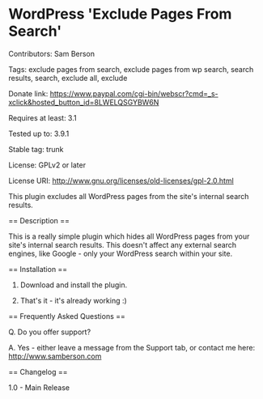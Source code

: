 # WordPress 'Exclude Pages From Search'

Contributors: Sam Berson

Tags: exclude pages from search, exclude pages from wp search, search results, search, exclude all, exclude

Donate link: https://www.paypal.com/cgi-bin/webscr?cmd=_s-xclick&hosted_button_id=8LWELQSGYBW6N

Requires at least: 3.1

Tested up to: 3.9.1

Stable tag: trunk

License: GPLv2 or later

License URI: http://www.gnu.org/licenses/old-licenses/gpl-2.0.html

This plugin excludes all WordPress pages from the site's internal search results.

== Description ==

This is a really simple plugin which hides all WordPress pages from your site's internal search results. This doesn't affect any external search engines, like Google - only your WordPress search within your site.

== Installation ==

1. Download and install the plugin.

2. That's it - it's already working :)

== Frequently Asked Questions ==

Q. Do you offer support?

A. Yes - either leave a message from the Support tab, or contact me here: http://www.samberson.com

== Changelog ==

1.0 - Main Release
